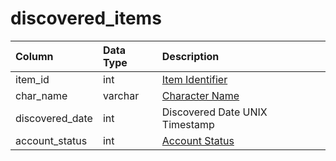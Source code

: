 # discovered\_items

| Column | Data Type | Description |
| :--- | :--- | :--- |
| item\_id | int | [Item Identifier](../items/items.md) |
| char\_name | varchar | [Character Name](../characters/character_data.md) |
| discovered\_date | int | Discovered Date UNIX Timestamp |
| account\_status | int | [Account Status](https://eqemu.gitbook.io/server/categories/reference-lists/status-levels) |

